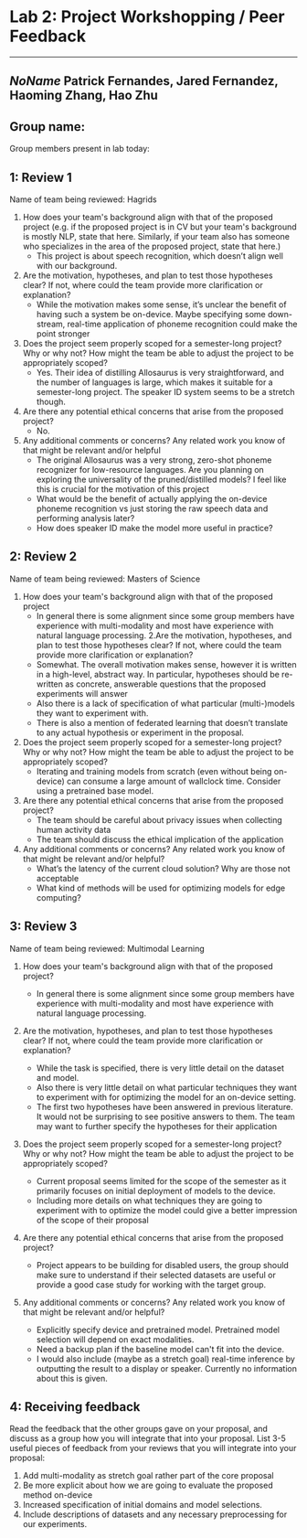 # Lab 2: Project Workshopping / Peer Feedback
---

*NoName*
Patrick Fernandes, Jared Fernandez, Haoming Zhang, Hao Zhu
---


Group name:
---
Group members present in lab today:

1: Review 1
----
Name of team being reviewed: Hagrids
1. How does your team's background align with that of the proposed project (e.g. if the proposed project is in CV but your team's background is mostly NLP, state that here. Similarly, if your team also has someone who specializes in the area of the proposed project, state that here.)
    - This project is about speech recognition, which doesn’t align well with our background. 
2. Are the motivation, hypotheses, and plan to test those hypotheses clear? If not, where could the team provide more clarification or explanation?
    - While the motivation makes some sense, it’s unclear the benefit of having such a system be on-device. Maybe specifying some down-stream, real-time application of phoneme recognition could make the point stronger
3. Does the project seem properly scoped for a semester-long project? Why or why not? How might the team be able to adjust the project to be appropriately scoped?
    - Yes. Their idea of distilling Allosaurus is very straightforward, and the number of languages is large, which makes it suitable for a semester-long project. The speaker ID system seems to be a stretch though. 
4. Are there any potential ethical concerns that arise from the proposed project?
    - No.
5. Any additional comments or concerns? Any related work you know of that might be relevant and/or helpful
    - The original Allosaurus was a very strong, zero-shot phoneme recognizer for low-resource languages. Are you planning on exploring the universality of the pruned/distilled models? I feel like this is crucial for the motivation of this project
    - What would be the benefit of actually applying the on-device phoneme recognition vs just storing the raw speech data and performing analysis later?
    - How does speaker ID make the model more useful in practice? 


2: Review 2
----
Name of team being reviewed: Masters of Science
1. How does your team's background align with that of the proposed project
    - In general there is some alignment since some group members have experience with multi-modality and most have experience with natural language processing.
2.Are the motivation, hypotheses, and plan to test those hypotheses clear? If not, where could the team provide more clarification or explanation?
    - Somewhat. The overall motivation makes sense, however it is written in a high-level, abstract way. In particular, hypotheses should be re-written as concrete, answerable questions that the proposed experiments will answer
    - Also there is a lack of specification of what particular (multi-)models they want to experiment with.
    - There is also a mention of federated learning that doesn’t translate to any actual hypothesis or experiment in the proposal. 
3. Does the project seem properly scoped for a semester-long project? Why or why not? How might the team be able to adjust the project to be appropriately scoped?
    - Iterating and training models from scratch (even without being on-device) can consume a large amount of wallclock time. Consider using a pretrained base model.
4. Are there any potential ethical concerns that arise from the proposed project?
    - The team should be careful about privacy issues when collecting human activity data
    - The team should discuss the ethical implication of the application
5. Any additional comments or concerns? Any related work you know of that might be relevant and/or helpful?
    - What’s the latency of the current cloud solution? Why are those not acceptable
    - What kind of methods will be used for optimizing models for edge computing?


3: Review 3
----
Name of team being reviewed: Multimodal Learning
1. How does your team's background align with that of the proposed project?
    - In general there is some alignment since some group members have experience with multi-modality and most have experience with natural language processing.
2. Are the motivation, hypotheses, and plan to test those hypotheses clear? If not, where could the team provide more clarification or explanation?
    - While the task is specified, there is very little detail on the dataset and model.
    - Also there is very little detail on what particular techniques they want to experiment with for optimizing the model for an on-device setting.
    - The first two hypotheses have been answered in previous literature. It would not be surprising to see positive answers to them. The team may want to further specify the hypotheses for their application
3. Does the project seem properly scoped for a semester-long project? Why or why not? How might the team be able to adjust the project to be appropriately scoped?
    - Current proposal seems limited for the scope of the semester as it primarily focuses on initial deployment of models to the device.
    - Including more details on what techniques they are going to experiment with to optimize the model could give a better impression of the scope of their proposal

4. Are there any potential ethical concerns that arise from the proposed project?
    - Project appears to be building for disabled users, the group should make sure to understand if their selected datasets are useful or provide a good case study for working with the target group.

5. Any additional comments or concerns? Any related work you know of that might be relevant and/or helpful?
    - Explicitly specify device and pretrained model. Pretrained model selection will depend on exact modalities.
    - Need a backup plan if the baseline model can't fit into the device.
    - I would also include (maybe as a stretch goal) real-time inference by outputting the result to a display or speaker. Currently no information about this is given.



4: Receiving feedback
----
Read the feedback that the other groups gave on your proposal, and discuss as a group how you will integrate that into your proposal. List 3-5 useful pieces of feedback from your reviews that you will integrate into your proposal:

1. Add multi-modality as stretch goal rather part of the core proposal
2. Be more explicit about how we are going to evaluate the proposed method on-device
3. Increased specification of initial domains and model selections.
4. Include descriptions of datasets and any necessary preprocessing for our experiments.